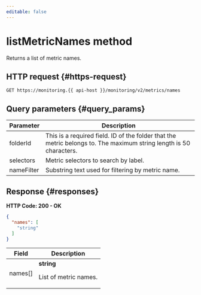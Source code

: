```yaml
---
editable: false
---
```


# listMetricNames method
Returns a list of metric names.



## HTTP request {#https-request}
```
GET https://monitoring.{{ api-host }}/monitoring/v2/metrics/names
```

## Query parameters {#query_params}

| Parameter | Description |
--- | ---
| folderId | This is a required field. ID of the folder that the metric belongs to. The maximum string length is 50 characters. |
| selectors | Metric selectors to search by label. |
| nameFilter | Substring text used for filtering by metric name. |

## Response {#responses}
**HTTP Code: 200 - OK**

```json
{
  "names": [
    "string"
  ]
}
```


| Field | Description |
--- | ---
| names[] | **string**<br><p>List of metric names.</p> |